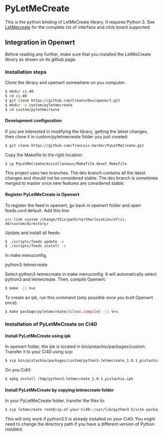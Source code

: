 # PyLetMeCreate

This is the python binding of LetMeCreate library. It requires Python 3. See [LetMecreate](https://github.com/francois-berder/LetMeCreate) for the complete list of interface and click board supported.

## Integration in Openwrt

Before reading any further, make sure that you installed the LetMeCreate library as shown on its github page.


### Installation steps

Clone the library and openwrt somewhere on you computer:

```sh
$ mkdir ci-40
$ cd ci-40
$ git clone https://github.com/CreatorDev/openwrt.git
$ mkdir -p custom/pyletmecreate
$ cd custom/pyletmecreate
```

#### Development configuration

If you are interested in modifying the library, getting the latest changes, then clone it in custom/pyletmecreate folder you just created:

```sh
$ git clone https://github.com/francois-berder/PyLetMeCreate.git
```

Copy the Makefile to the right location:
```sh
$ cp PyLetMeCreate/miscellaneous/Makefile.devel Makefile
```

This project uses two branches. The dev branch contains all the latest changes and should not be considered stable. The dev branch is sometimes merged to master once new features are considered stable.

#### Register PyLetMeCreate in Openwrt

To register the feed in openwrt, go back in openwrt folder and open feeds.conf.default.
Add this line:
```
src-link custom /change/this/path/to/the/location/of/ci-40/custom/directory/
```

Update and install all feeds:
```sh
$ ./scripts/feeds update -a
$ ./scripts/feeds install -a
```
In make menuconfig,

python3-letmecreate

Select python3-letmecreate in make menuconfig. It will automatically select python3 and letmecreate. Then, compile Openwrt:

```sh
$ make -j1 V=s
```
To create an ipk, run this command (only possible once you built Openwrt once):

```sh
$ make package/pyletmecreate/{clean,compile} -j1 V=s
```

### Installation of PyLetMeCreate on Ci40

#### Install PyLetMeCreate using ipk

In openwrt folder, the ipk is located in bin/pistachio/packages/custom. Transfer it to your Ci40 using scp:
```sh
$ scp bin/pistachio/packages/custom/python3-letmecreate_1.0.1_pistachio.ipk root@<ip-of-your-ci40>:/tmp
```

On you Ci40:
```sh
$ opkg install /tmp/python3-letmecreate_1.0.1_pistachio.ipk
```

#### Install PyLetMeCreate by copying letmecreate folder


In your PyLetMeCreate folder, transfer the files to:
```sh
$ scp letmecreate root@<ip-of-your-Ci40>:/usr/lib/python3.5/site-packages
```

This will only work if python3.5 is already installed on your Ci40. You might need to change the directory path if you have a different version of Python installed.
